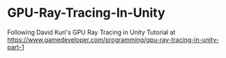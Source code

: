 # GPU-Ray-Tracing-In-Unity
 Following David Kuri's GPU Ray Tracing in Unity Tutorial at https://www.gamedeveloper.com/programming/gpu-ray-tracing-in-unity-part-1
